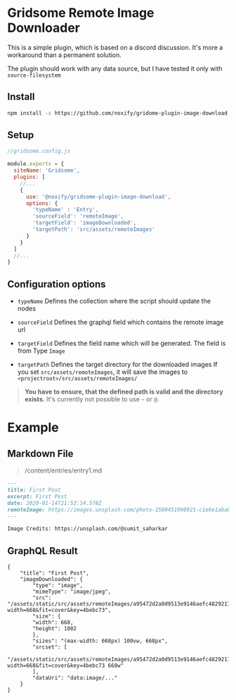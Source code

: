 # Gridsome Remote Image Downloader

This is a simple plugin, which is based on a discord discussion.
It's more a workaround than a permanent solution.

The plugin should work with any data source, but I have tested it only with `source-filesystem`


## Install

```sh
npm install -s https://github.com/noxify/gridome-plugin-image-download
```

## Setup

```js
//gridsome.config.js

module.exports = {
  siteName: 'Gridsome',
  plugins: [
    //...
    {
      use: '@noxify/gridsome-plugin-image-download',
      options: {
        'typeName' : 'Entry',
        'sourceField': 'remoteImage',
        'targetField': 'imageDownloaded',
        'targetPath': 'src/assets/remoteImages'
      }
    }
  ]
  //...
}
```

## Configuration options

* `typeName` 
Defines the collection where the script should update the nodes

* `sourceField` 
Defines the graphql field which contains the remote image url

* `targetField` 
Defines the field name which will be generated. The field is from Type `Image`

* `targetPath`
Defines the target directory for the downloaded images
If you set `src/assets/remoteImages`, it will save the images to `<projectroot>/src/assets/remoteImages/`

> **You have to ensure, that the defined path is valid and the directory exists.**
> It's currently not possible to use `~` or `@`.

# Example 

## Markdown File

> /content/entries/entry1.md

```md
---
title: First Post
excerpt: First Post
date: 2020-01-14T21:53:14.578Z
remoteImage: https://images.unsplash.com/photo-1580451998921-c1e6e1ababe0?ixlib=rb-1.2.1&ixid=eyJhcHBfaWQiOjEyMDd9&auto=format&fit=crop&w=2850&q=80
---

Image Credits: https://unsplash.com/@sumit_saharkar
```

## GraphQL Result

```
{
    "title": "First Post",
    "imageDownloaded": {
        "type": "image",
        "mimeType": "image/jpeg",
        "src": "/assets/static/src/assets/remoteImages/a95472d2a0d9513e9146aefc4829217a94c35cca00be7ad01aa6712d80f8cbec.jpg?width=668&fit=cover&key=4bebc73",
        "size": {
        "width": 668,
        "height": 1002
        },
        "sizes": "(max-width: 668px) 100vw, 668px",
        "srcset": [
        "/assets/static/src/assets/remoteImages/a95472d2a0d9513e9146aefc4829217a94c35cca00be7ad01aa6712d80f8cbec.jpg?width=668&fit=cover&key=4bebc73 668w"
        ],
        "dataUri": "data:image/..."
    }
}
```